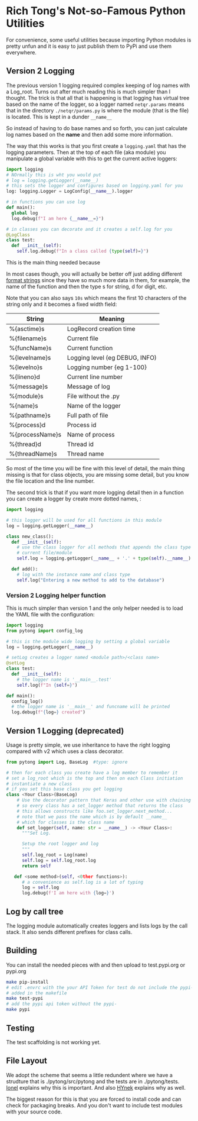 # Rich Tong's Not-so-Famous Python Utilities

For convenience, some useful utilities because importing Python modules is
pretty unfun and it is easy to just publish them to PyPi and use them
everywhere.

## Version 2 Logging

The previous version 1 logging required complex keeping of log
names with a Log_root. Turns out after much reading this is much simpler
than I thought. The trick is that all that is happening is that
logging has virtual tree based on the name of the logger, so a logger named
`netqr.params` means that in the directory `./netqr/params.py` is where the
module (that is the file) is located. This is kept in a dunder `__name__`

So instead of having to do base names and so forth, you can just calculate log
names based on the __name__ and then add some more information.

The way that this works is that you first create a `logging.yaml` that has the
logging parameters. Then at the top of each file (aka module) you manipulate a
global variable with this to get the current active loggers:

```python
import logging
# NOrmally this is wht you would put
# log = logging.getLogger(__name__)
# this sets the logger and configures based on logging.yaml for you
log: logging.Logger = LogConfig(__name__).logger

# in functions you can use log
def main():
  global log
  log.debug(f"I am here {__name__=}")

# in classes you can decorate and it creates a self.log for you
@LogClass
class test:
  def __init__(self):
    self.log.debug(f"In a class called {type(self)=}")
```

This is the main thing needed because

In most cases though, you will actually be better off just adding different
[format
strings](https://docs.python.org/3/library/logging.html#formatter-objects)
since they have so much more data in them, for example, the name of the
function and then the type s for string, d for digit, etc.

Note that you can also says `10s` which means the first 10 characters of the
string only and it becomes a fixed width field:

| String | Meaning
--- | ---
%{asctime}s | LogRecord creation time
%{filename}s | Current file
%{funcName}s | Current function
%{levelname}s | Logging level (eg DEBUG, INFO)
%{levelno}s | Logging number {eg 1-100}
%{lineno}d | Current line number
%{message}s | Message of log
%{module}s | File without the .py
%{name}s | Name of the logger
%{pathname}s | Full path of file
%{process}d | Process id
%{processName}s | Name of process
%{thread}d | Thread id
%{threadName}s | Thread name

So most of the time you will be fine with this level of detail, the main thing
missing is that for class objects, you are missing some detail, but you know
the file location and the line number.

The second trick is that if you want more logging detail then in a function you
can create a logger by create more dotted names, :

```python
import logging

# this logger will be used for all functions in this module
log = logging.getLogger(__name__)

class new_class():
  def __init__(self):
    # use the class logger for all methods that appends the class type to the
    # current file/module
    self.log = logging.getLogger(__name__ + '.' + type(self).__name__)

  def add():
    # log with the instance name and class type
    self.log("Entering a new method to add to the database")

```

### Version 2 Logging helper function

This is much simpler than version 1 and the only helper needed is to load the
YAML file with the configuration:

```python
import logging
from pytong import config_log

# this is the module wide logging by setting a global variable
log = logging.getLogger(__name__)

# setLog creates a logger named <module path>/<class name>
@setLog
class test:
  def __init__(self):
    # the logger name is '__main__.test'
    self.log(f"In {self=}")

def main():
  config_log()
  # the logger name is '__main__' and funcname will be printed
  log.debug(f"{log=} created")
```

## Version 1 Logging (deprecated)

Usage is pretty simple, we use inheritance to have the right logging compared
with v2 which uses a class decorator.

```python
from pytong import Log, BaseLog  #type: ignore

# then for each class you create have a log member to remember it
# set a log_root which is the top and then on each Class initiation
# instantiate a new class
# if you set this base class you get logging
class <Your Class>(BaseLog)
    # Use the decorator pattern that Keras and other use with chaining
    # so every class has a set_logger method that returns the class
    # this allows constructs like foo.set_logger.next_method...
    # note that we pass the name which is by default __name__
    # which for classes is the class name
    def set_logger(self, name: str = __name__) -> <Your Class>:
      """Set Log.

      Setup the root logger and log
      """
      self.log_root = Log(name)
      self.log = self.log_root.log
      return self

   def <some method>(self, <0ther functions>):
      # a convenience as self.log is a lot of typing
      log = self.log
      log.debug(f'I am here with {log=}')
```

## Log by call tree

The logging module automatically creates loggers and lists logs by the call
stack. It also sends different prefixes for class calls.

## Building

You can install the needed pieces with and then upload to test.pypi.org or
pypi.org

```sh
make pip-install
# edit .envrc with the your API Token for test do not include the pypi- that is
# added in the makefile
make test-pypi
# add the pypi api token without the pypi-
make pypi
```

## Testing

The test scaffolding is not working yet.

## File Layout

We adopt the scheme that seems a little redundent where we have a strudture
that is ./pytong/src/pytong and the tests are in ./pytong/tests.
[Ionel](https://blog.ionelmc.ro/2014/05/25/python-packaging/#the-structure)
explains why this is important. And also
[HYnek](https://hynek.me/articles/testing-packaging/) explains why as well.

The biggest reason for this is that you are forced to install code and can
check for packaging breaks. And you don't want to include test modules with
your source code.
